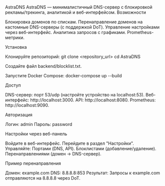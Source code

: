 AstraDNS
AstraDNS — минималистичный DNS-сервер с блокировкой рекламы/трекинга, аналитикой и веб-интерфейсом.
Возможности

Блокировка доменов по спискам.
Перенаправление доменов на кастомные DNS-серверы (с поддержкой DoT).
Управление настройками через веб-интерфейс.
Аналитика запросов с графиками.
Prometheus-метрики.

Установка

Клонируйте репозиторий:
git clone <repository_url>
cd AstraDNS


Создайте файл backend/blocklist.txt.

Запустите Docker Compose:
docker-compose up --build



Доступ

DNS-сервер: порт 53/udp (настройте устройство на localhost:53).
Веб-интерфейс: http://localhost:3000.
API: http://localhost:8080.
Prometheus: http://localhost:9090.

Авторизация

Логин: admin
Пароль: password

Настройки через веб-панель

Войдите в веб-интерфейс.
Перейдите в раздел "Настройки".
Управляйте:
Портами (DNS, API).
Блоклистами (добавление/удаление).
Перенаправлениями (домен → DNS-сервер).



Пример перенаправления

Домен: example.com
DNS: 8.8.8.8:853
Результат: Запросы к example.com отправляются на 8.8.8.8 через DoT.

